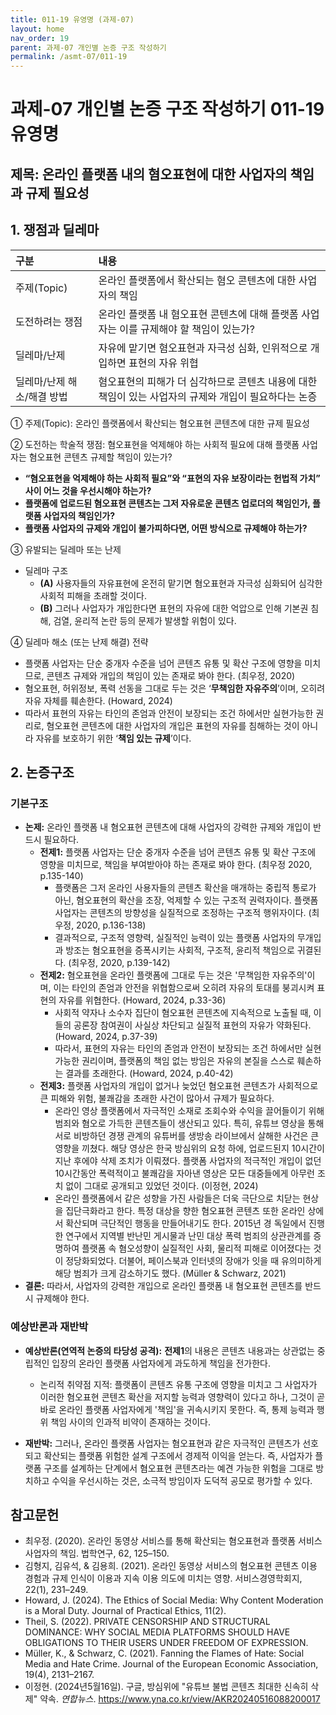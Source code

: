 ```yaml
---
title: 011-19 유영명 (과제-07)
layout: home
nav_order: 19
parent: 과제-07 개인별 논증 구조 작성하기
permalink: /asmt-07/011-19
---
```


# 과제-07 개인별 논증 구조 작성하기 011-19 유영명

## 제목: 온라인 플랫폼 내의 혐오표현에 대한 사업자의 책임과 규제 필요성 

## 1. 쟁점과 딜레마

| 구분 | 내용 |
|:---|:---|
| 주제(Topic) | 온라인 플랫폼에서 확산되는 혐오 콘텐츠에 대한 사업자의 책임 |
| 도전하려는 쟁점 | 온라인 플랫폼 내 혐오표현 콘텐츠에 대해 플랫폼 사업자는 이를 규제해야 할 책임이 있는가? |
| 딜레마/난제 | 자유에 맡기면 혐오표현과 자극성 심화, 인위적으로 개입하면 표현의 자유 위협 |
| 딜레마/난제 해소/해결 방법 | 혐오표현의 피해가 더 심각하므로 콘텐츠 내용에 대한 책임이 있는 사업자의 규제와 개입이 필요하다는 논증 |

① 주제(Topic): 온라인 플랫폼에서 확산되는 혐오표현 콘텐츠에 대한 규제 필요성 

② 도전하는 학술적 쟁점: 혐오표현을 억제해야 하는 사회적 필요에 대해 플랫폼 사업자는 혐오표현 콘텐츠 규제할 책임이 있는가? 

- **“혐오표현을 억제해야 하는 사회적 필요”와 “표현의 자유 보장이라는 헌법적 가치” 사이 어느 것을 우선시해야 하는가?**
- **플랫폼에 업로드된 혐오표현 콘텐츠는 그저 자유로운 콘텐츠 업로더의 책임인가, 플랫폼 사업자의 책임인가?** 
- **플랫폼 사업자의 규제와 개입이 불가피하다면, 어떤 방식으로 규제해야 하는가?**

③ 유발되는 딜레마 또는 난제

- 딜레마 구조
  - **(A)** 사용자들의 자유표현에 온전히 맡기면 혐오표현과 자극성 심화되어 심각한 사회적 피해을 초래할 것이다.
  - **(B)** 그러나 사업자가 개입한다면 표현의 자유에 대한 억압으로 인해 기본권 침해, 검열, 윤리적 논란 등의 문제가 발생할 위험이 있다.

④ 딜레마 해소 (또는 난제 해결) 전략

- 플랫폼 사업자는 단순 중개자 수준을 넘어 콘텐츠 유통 및 확산 구조에 영향을 미치므로, 콘텐츠 규제와 개입의 책임이 있는 존재로 봐야 한다. (최우정, 2020)
- 혐오표현, 허위정보, 폭력 선동을 그대로 두는 것은 ‘**무책임한 자유주의**’이며, 오히려 자유 자체를 훼손한다. (Howard, 2024)
- 따라서 표현의 자유는 타인의 존엄과 안전이 보장되는 조건 하에서만 실현가능한 권리로, 혐오표현 콘텐츠에 대한 사업자의 개입은 표현의 자유를 침해하는 것이 아니라 자유를 보호하기 위한 ‘**책임 있는 규제**’이다.

## 2. 논증구조

### 기본구조

- **논제:** 온라인 플랫폼 내 혐오표현 콘텐츠에 대해 사업자의 강력한 규제와 개입이 반드시 필요하다.
  - **전제1:** 플랫폼 사업자는 단순 중개자 수준을 넘어 콘텐츠 유통 및 확산 구조에 영향을 미치므로, 책임을 부여받아야 하는 존재로 봐야 한다. (최우정 2020, p.135-140)
    - 플랫폼은 그저 온라인 사용자들의 콘텐츠 확산을 매개하는 중립적 통로가 아닌, 혐오표현의 확산을 조장, 억제할 수 있는 구조적 권력자이다. 플랫폼 사업자는 콘텐츠의 방향성을 실질적으로 조정하는 구조적 행위자이다. (최우정, 2020, p.136-138)
	- 결과적으로, 구조적 영향력, 실질적인 능력이 있는 플랫폼 사업자의 무개입과 방조는 혐오표현을 증폭시키는 사회적, 구조적, 윤리적 책임으로 귀결된다. (최우정, 2020, p.139-142)
  - **전제2:** 혐오표현을 온라인 플랫폼에 그대로 두는 것은 '무책임한 자유주의'이며, 이는 타인의 존엄과 안전을 위협함으로써 오히려 자유의 토대를 붕괴시켜 표현의 자유를 위협한다. (Howard, 2024, p.33-36)
    - 사회적 약자나 소수자 집단이 혐오표현 콘텐츠에 지속적으로 노출될 때, 이들의 공론장 참여권이 사실상 차단되고 실질적 표현의 자유가 약화된다. (Howard, 2024, p.37-39)
    - 따라서, 표현의 자유는 타인의 존엄과 안전이 보장되는 조건 하에서만 실현 가능한 권리이며, 플랫폼의 책임 없는 방임은 자유의 본질을 스스로 훼손하는 결과를 초래한다. (Howard, 2024, p.40-42)
  - **전제3:** 플랫폼 사업자의 개입이 없거나 늦었던 혐오표현 콘텐츠가 사회적으로 큰 피해와 위험, 불쾌감을 초래한 사건이 많아서 규제가 필요하다.
      - 온라인 영상 플랫폼에서 자극적인 소재로 조회수와 수익을 끌어들이기 위해 범죄와 혐오로 가득한 콘텐츠들이 생산되고 있다. 특히, 유튜브 영상을 통해 서로 비방하던 경쟁 관계의 유튜버를 생방송 라이브에서 살해한 사건은 큰 영향을 끼쳤다. 해당 영상은 한국 방심위의 요청 하에, 업로드된지 10시간이 지난 후에야 삭제 조치가 이뤄졌다. 플랫폼 사업자의 적극적인 개입이 없던 10시간동안 폭력적이고 불쾌감을 자아낸 영상은 모든 대중들에게 아무런 조치 없이 그대로 공개되고 있었던 것이다. (이정현, 2024)
      - 온라인 플랫폼에서 같은 성향을 가진 사람들은 더욱 극단으로 치닫는 현상을 집단극화라고 한다. 특정 대상을 향한 혐오표현 콘텐츠 또한 온라인 상에서 확산되며 극단적인 행동을 만들어내기도 한다. 2015년 경 독일에서 진행한 연구에서 지역별 반난민 게시물과 난민 대상 폭력 범죄의 상관관계를 증명하여 플랫폼 속 혐오성향이 실질적인 사회, 물리적 피해로 이어졌다는 것이 정당화되었다. 더불어, 페이스북과 인터넷의 장애가 잇을 때 유의미하게 해당 범죄가 크게 감소하기도 했다. (Müller & Schwarz, 2021)
- **결론:** 따라서, 사업자의 강력한 개입으로 온라인 플랫폼 내 혐오표현 콘텐츠를 반드시 규제해야 한다.

### 예상반론과 재반박

- **예상반론(연역적 논증의 타당성 공격):** **전제1**의 내용은 콘텐츠 내용과는 상관없는 중립적인 입장의 온라인 플랫폼 사업자에게 과도하게 책임을 전가한다.
  - 논리적 취약점 지적: 플랫폼이 콘텐츠 유통 구조에 영향을 미치고 그 사업자가 이러한 혐오표현 콘텐츠 확산을 저지할 능력과 영향력이 있다고 하나, 그것이 곧바로 온라인 플랫폼 사업자에게 '책임'을 귀속시키지 못한다. 즉, 통제 능력과 행위 책임 사이의 인과적 비약이 존재하는 것이다. 

- **재반박:** 그러나, 온라인 플랫폼 사업자는 혐오표현과 같은 자극적인 콘텐츠가 선호되고 확산되는 플랫폼 위험한 설계 구조에서 경제적 이익을 얻는다. 즉, 사업자가 플랫폼 구조를 설계하는 단계에서 혐오표현 콘텐츠라는 예견 가능한 위험을 그대로 방치하고 수익을 우선시하는 것은, 소극적 방임이자 도덕적 공모로 평가할 수 있다.

## 참고문헌

- 최우정. (2020). 온라인 동영상 서비스를 통해 확산되는 혐오표현과 플랫폼 서비스 사업자의 책임. 법학연구, 62, 125–150.
- 김형지, 김유석, & 김용희. (2021). 온라인 동영상 서비스의 혐오표현 콘텐츠 이용 경험과 규제 인식이 이용과 지속 이용 의도에 미치는 영향. 서비스경영학회지, 22(1), 231–249.
- Howard, J. (2024). The Ethics of Social Media: Why Content Moderation is a Moral Duty. Journal of Practical Ethics, 11(2).
- Theil, S. (2022). PRIVATE CENSORSHIP AND STRUCTURAL DOMINANCE: WHY SOCIAL MEDIA PLATFORMS SHOULD HAVE OBLIGATIONS TO THEIR USERS UNDER FREEDOM OF EXPRESSION.
- Müller, K., & Schwarz, C. (2021). Fanning the Flames of Hate: Social Media and Hate Crime. Journal of the European Economic Association, 19(4), 2131–2167.
- 이정현. (2024년5월16일). 구글, 방심위에 "유튜브 불법 콘텐츠 최대한 신속히 삭제" 약속. *연합뉴스*. https://www.yna.co.kr/view/AKR20240516088200017